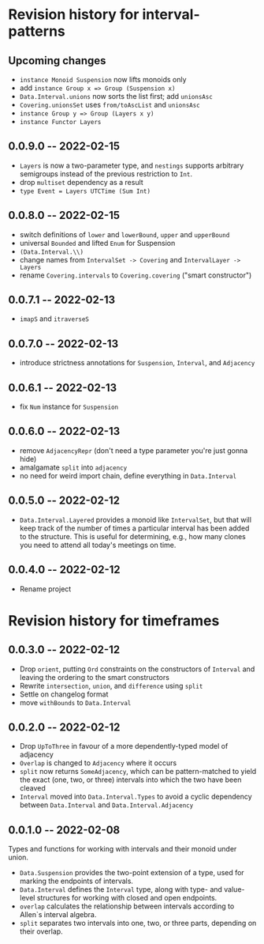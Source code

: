# Revision history for interval-patterns

## Upcoming changes

* `instance Monoid Suspension` now lifts monoids only
* add `instance Group x => Group (Suspension x)`
* `Data.Interval.unions` now sorts the list first; add `unionsAsc`
* `Covering.unionsSet` uses `from/toAscList` and `unionsAsc`
* `instance Group y => Group (Layers x y)`
* `instance Functor Layers`

## 0.0.9.0 -- 2022-02-15

* `Layers` is now a two-parameter type, and `nestings` supports arbitrary
  semigroups instead of the previous restriction to `Int`.
* drop `multiset` dependency as a result
* `type Event = Layers UTCTime (Sum Int)`

## 0.0.8.0 -- 2022-02-15

* switch definitions of `lower` and `lowerBound`, `upper` and `upperBound`
* universal `Bounded` and lifted `Enum` for Suspension
* `(Data.Interval.\\)`
* change names from `IntervalSet -> Covering` and `IntervalLayer -> Layers`
* rename `Covering.intervals` to `Covering.covering` ("smart constructor")

## 0.0.7.1 -- 2022-02-13

* `imapS` and `itraverseS`

## 0.0.7.0 -- 2022-02-13

* introduce strictness annotations for `Suspension`, `Interval`, and `Adjacency`

## 0.0.6.1 -- 2022-02-13

* fix `Num` instance for `Suspension`

## 0.0.6.0 -- 2022-02-13

* remove `AdjacencyRepr` (don't need a type parameter you're just gonna hide)
* amalgamate `split` into `adjacency`
* no need for weird import chain, define everything in `Data.Interval`

## 0.0.5.0 -- 2022-02-12

* `Data.Interval.Layered` provides a monoid like `IntervalSet`, but
  that will keep track of the number of times a particular interval
  has been added to the structure. This is useful for determining, e.g.,
  how many clones you need to attend all today's meetings on time.

## 0.0.4.0 -- 2022-02-12

* Rename project

# Revision history for timeframes

## 0.0.3.0 -- 2022-02-12

* Drop `orient`, putting `Ord` constraints on the constructors of `Interval`
  and leaving the ordering to the smart constructors
* Rewrite `intersection`, `union`, and `difference` using `split`
* Settle on changelog format
* move `withBounds` to `Data.Interval`

## 0.0.2.0 -- 2022-02-12

* Drop `UpToThree` in favour of a more dependently-typed model of adjacency
* `Overlap` is changed to `Adjacency` where it occurs
* `split` now returns `SomeAdjacency`, which can be pattern-matched to yield
  the exact (one, two, or three) intervals into which the two have been cleaved
* `Interval` moved into `Data.Interval.Types` to avoid a cyclic dependency
  between `Data.Interval` and `Data.Interval.Adjacency`

## 0.0.1.0 -- 2022-02-08

Types and functions for working with intervals and their monoid under union.

* `Data.Suspension` provides the two-point extension of a type,
  used for marking the endpoints of intervals.
* `Data.Interval` defines the `Interval` type, along with type- and value-level
  structures for working with closed and open endpoints.
* `overlap` calculates the relationship between intervals
  according to Allen`s interval algebra.
* `split` separates two intervals into one, two, or three parts,
  depending on their overlap.
